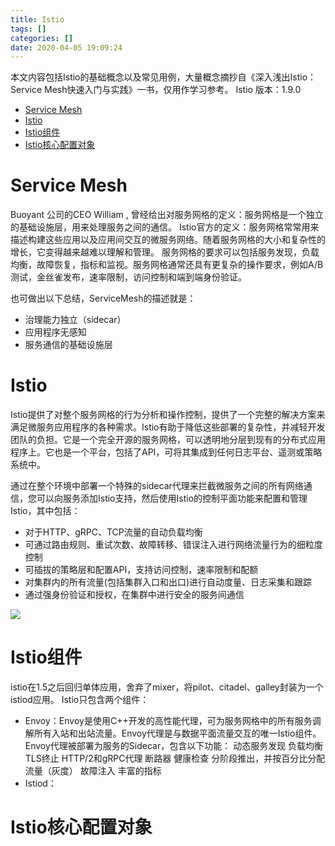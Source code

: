 ```yaml
---
title: Istio
tags: []
categories: []
date: 2020-04-05 19:09:24
---
```


本文内容包括Istio的基础概念以及常见用例，大量概念摘抄自《深入浅出Istio：Service Mesh快速入门与实践》一书，仅用作学习参考。
Istio 版本：1.9.0

<!--more-->

- [Service Mesh](#Service-Mesh)
- [Istio](#Istio)
- [Istio组件](#Istio%E7%BB%84%E4%BB%B6)
- [Istio核心配置对象](#Istio%E6%A0%B8%E5%BF%83%E9%85%8D%E7%BD%AE%E5%AF%B9%E8%B1%A1)

# Service Mesh
Buoyant 公司的CEO William , 曾经给出对服务网格的定义：服务网格是一个独立的基础设施层，用来处理服务之间的通信。
Istio官方的定义：服务网格常常用来描述构建这些应用以及应用间交互的微服务网络。随着服务网格的大小和复杂性的增长，它变得越来越难以理解和管理。 服务网格的要求可以包括服务发现，负载均衡，故障恢复，指标和监视。服务网格通常还具有更复杂的操作要求，例如A/B测试，金丝雀发布，速率限制，访问控制和端到端身份验证。

也可做出以下总结，ServiceMesh的描述就是：
- 治理能力独立（sidecar）
- 应用程序无感知
- 服务通信的基础设施层

# Istio
Istio提供了对整个服务网格的行为分析和操作控制，提供了一个完整的解决方案来满足微服务应用程序的各种需求。Istio有助于降低这些部署的复杂性，并减轻开发团队的负担。它是一个完全开源的服务网格，可以透明地分层到现有的分布式应用程序上。它也是一个平台，包括了API，可将其集成到任何日志平台、遥测或策略系统中。

通过在整个环境中部署一个特殊的sidecar代理来拦截微服务之间的所有网络通信，您可以向服务添加Istio支持，然后使用Istio的控制平面功能来配置和管理Istio，其中包括：
- 对于HTTP、gRPC、TCP流量的自动负载均衡
- 可通过路由规则、重试次数、故障转移、错误注入进行网络流量行为的细粒度控制
- 可插拔的策略层和配置API，支持访问控制，速率限制和配额
- 对集群内的所有流量(包括集群入口和出口)进行自动度量、日志采集和跟踪
- 通过强身份验证和授权，在集群中进行安全的服务间通信

![](1.png)

# Istio组件
istio在1.5之后回归单体应用，舍弃了mixer，将pilot、citadel、galley封装为一个istiod应用。
Istio只包含两个组件：
- Envoy：Envoy是使用C++开发的高性能代理，可为服务网格中的所有服务调解所有入站和出站流量。Envoy代理是与数据平面流量交互的唯一Istio组件。
  Envoy代理被部署为服务的Sidecar，包含以下功能：
    动态服务发现
    负载均衡
    TLS终止
    HTTP/2和gRPC代理
    断路器
    健康检查
    分阶段推出，并按百分比分配流量（灰度）
    故障注入
    丰富的指标
- Istiod：


# Istio核心配置对象